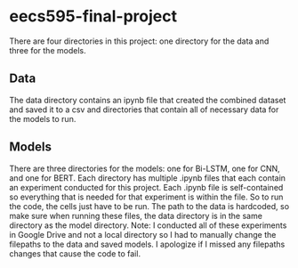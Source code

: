 # eecs595-final-project

There are four directories in this project: one directory for the data and three for the models.

## Data
The data directory contains an ipynb file that created the combined dataset and saved it to a csv and directories that contain all of necessary data for the models to run.

## Models
There are three directories for the models: one for Bi-LSTM, one for CNN, and one for BERT.
Each directory has multiple .ipynb files that each contain an experiment conducted for this project.
Each .ipynb file is self-contained so everything that is needed for that experiment is within the file. So to run the code, the cells just have to be run.
The path to the data is hardcoded, so make sure when running these files, the data directory is in the same directory as the model directory.
Note: I conducted all of these experiments in Google Drive and not a local directory so I had to manually change the filepaths to the data and saved models. I apologize if I missed any filepaths changes that cause the code to fail.
